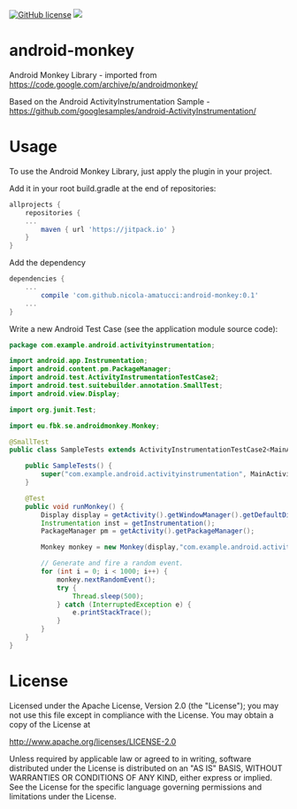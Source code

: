 [![GitHub license](https://img.shields.io/github/license/dcendents/android-maven-gradle-plugin.svg)](http://www.apache.org/licenses/LICENSE-2.0.html)
[![](https://jitpack.io/v/nicola-amatucci/android-monkey.svg)](https://jitpack.io/#nicola-amatucci/android-monkey)

# android-monkey

Android Monkey Library - imported from https://code.google.com/archive/p/androidmonkey/

Based on the Android ActivityInstrumentation Sample - https://github.com/googlesamples/android-ActivityInstrumentation/

# Usage

To use the Android Monkey Library, just apply the plugin in your project.

Add it in your root build.gradle at the end of repositories:

```Groovy
allprojects {
    repositories {
	...
        maven { url 'https://jitpack.io' }
    }
}
```

Add the dependency

```Groovy
dependencies {
	...
        compile 'com.github.nicola-amatucci:android-monkey:0.1'
	...
}
```

Write a new Android Test Case (see the application module source code):


```Java
package com.example.android.activityinstrumentation;

import android.app.Instrumentation;
import android.content.pm.PackageManager;
import android.test.ActivityInstrumentationTestCase2;
import android.test.suitebuilder.annotation.SmallTest;
import android.view.Display;

import org.junit.Test;

import eu.fbk.se.androidmonkey.Monkey;

@SmallTest
public class SampleTests extends ActivityInstrumentationTestCase2<MainActivity> {

    public SampleTests() {
        super("com.example.android.activityinstrumentation", MainActivity.class);
    }

    @Test
    public void runMonkey() {
        Display display = getActivity().getWindowManager().getDefaultDisplay();
        Instrumentation inst = getInstrumentation();
        PackageManager pm = getActivity().getPackageManager();

        Monkey monkey = new Monkey(display,"com.example.android.activityinstrumentation", inst, pm);

        // Generate and fire a random event.
        for (int i = 0; i < 1000; i++) {
            monkey.nextRandomEvent();
            try {
                Thread.sleep(500);
            } catch (InterruptedException e) {
                e.printStackTrace();
            }
        }
    }
}
```

# License

Licensed under the Apache License, Version 2.0 (the "License");
you may not use this file except in compliance with the License.
You may obtain a copy of the License at

   http://www.apache.org/licenses/LICENSE-2.0

Unless required by applicable law or agreed to in writing, software
distributed under the License is distributed on an "AS IS" BASIS,
WITHOUT WARRANTIES OR CONDITIONS OF ANY KIND, either express or implied.
See the License for the specific language governing permissions and
limitations under the License.


